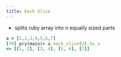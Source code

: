 ```yaml
---
title: Each Slice
---
```


- splits ruby array into n equally sized parts

```rb
a = [1,2,3,4,5,6,7]
[78] pry(main)> a.each_slice(2).to_a
=> [[1, 2], [3, 4], [5, 6], [7]]
```
